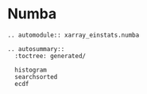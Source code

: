 # Numba
```{eval-rst}
.. automodule:: xarray_einstats.numba
```

```{eval-rst}
.. autosummary::
  :toctree: generated/

  histogram
  searchsorted
  ecdf
```
